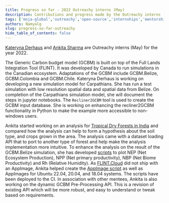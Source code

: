 ```yaml
---
title: Progress so far - 2022 Outreachy interns (May)
description: Contributions and progress made by the Outreachy interns (2022)
tags: ['moja-global','outreachy','open-source','internships','mentorship']
authors: Namyalg
slug: progress-so-far-outreachy
hide_table_of_contents: false
---
```


[Kateryna Derhaus](https://github.com/derha) and 
[Ankita Sharma](https://github.com/ankitaS11) are Outreachy interns (May) for the year 2022. 

The Generic Carbon budget model (GCBM) is built on top of the Full Lands Integration Tool (FLINT). It was developed by Canada to run simulations in the Canadian ecosystem. Adaptations of the GCBM include GCBM.Belize, GCBM.Colombia and GCBM.Chile. Kateryna Derhaus is working on developing a new simulation model for Carpathians. She has run a test 
simulation with low resolution spatial data and spatial data from Belize. On completion of the Carpathians simulation model, she will document the steps in jupyter notebooks. 
The `Recliner2GCBM` tool is used to create the GCBM input database. She is working on enhancing the recliner2GCBM functionality in Python to make the example more accessible to non-windows users.

Ankita started working on an analysis for [Tropical Dry Forests in India](https://github.com/ankitaS11/Outreachy-Moja-Global) and compared how the analysis can help to form a hypothesis about the soil type, and crops grown in the area. The analysis came with a dataset loading API that to port to another type of forest and help make the analysis implementation more intuitive.
To enhance the analysis on the result of the GCBM.Belize simulation, she has developed [scripts](https://github.com/ankitaS11/Moja-Global-GCBM.Belize-Analysis-Scripts) to plot NEP (Net Ecosystem Production), NPP (Net primary productivity), NBP (Net Biome Productivity) and Rh (Relative Humidity).
As [FLINT.Cloud](https://github.com/moja-global/FLINT.Cloud) did not ship with an AppImage, Ankita helped create the [AppImage script](https://github.com/ankitaS11/AppImageDataForFlint) as well as AppImages for Ubuntu 22.04, 20.04, and 18.04 systems. The scripts have been deployed to the CI.
In association with other mentees, Ankita is also working on the dynamic GCBM Pre-Processing API. This is a revision of existing API which will be more robust, and easy to understand or tweak based on requirements.


